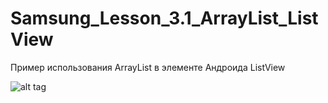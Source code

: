 # Samsung_Lesson_3.1_ArrayList_ListView

Пример использования ArrayList в элементе Андроида ListView

![alt tag](https://api.monosnap.com/rpc/file/download?id=GTEflngEjdINEt1zWhXA2PhTV8nYUA)
